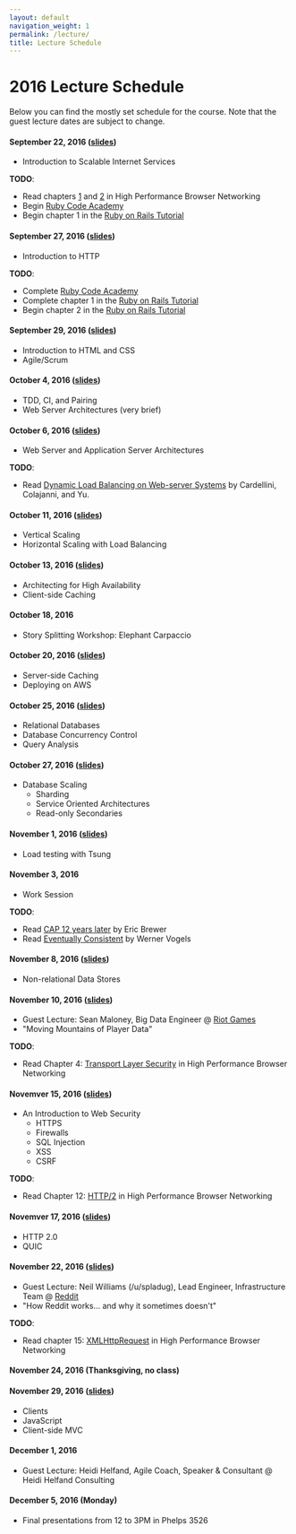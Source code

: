 ```yaml
---
layout: default
navigation_weight: 1
permalink: /lecture/
title: Lecture Schedule
---
```


# 2016 Lecture Schedule

Below you can find the mostly set schedule for the course. Note that the guest
lecture dates are subject to change.

#### September 22, 2016 ([slides](/slides/2016/01_course_introduction))
* Introduction to Scalable Internet Services

__TODO__:

* Read chapters [1](https://hpbn.co/primer-on-latency-and-bandwidth/) and
  [2](https://hpbn.co/building-blocks-of-tcp/) in High Performance Browser
  Networking
* Begin [Ruby Code Academy](https://www.codecademy.com/tracks/ruby)
* Begin chapter 1 in the
  [Ruby on Rails Tutorial](https://www.railstutorial.org/book/beginning)

#### September 27, 2016 ([slides](/slides/2016/02_http))
* Introduction to HTTP

__TODO__:

* Complete [Ruby Code Academy](https://www.codecademy.com/tracks/ruby)
* Complete chapter 1 in the
  [Ruby on Rails Tutorial](https://www.railstutorial.org/book/beginning)
* Begin chapter 2 in the
  [Ruby on Rails Tutorial](https://www.railstutorial.org/book/toy_app)


#### September 29, 2016  ([slides](/slides/2016/03_html_css_agile))
* Introduction to HTML and CSS
* Agile/Scrum

#### October 4, 2016 ([slides](/slides/2016/04_tdd_ci_pairing_servers))
* TDD, CI, and Pairing
* Web Server Architectures (very brief)

#### October 6, 2016 ([slides](/slides/2016/05_web_and_application_servers))
* Web Server and Application Server Architectures

__TODO__:

* Read
[Dynamic Load Balancing on Web-server Systems](http://www.ics.uci.edu/~cs230/reading/DLB.pdf)
by Cardellini, Colajanni, and Yu.

#### October 11, 2016 ([slides](/slides/2016/06_vertical_and_horizontal_scaling))
* Vertical Scaling
* Horizontal Scaling with Load Balancing

#### October 13, 2016 ([slides](/slides/2016/07_high_availability_and_client_side_caching))
* Architecting for High Availability
* Client-side Caching

#### October 18, 2016
* Story Splitting Workshop: Elephant Carpaccio

#### October 20, 2016 ([slides](/slides/2016/08_server_side_caching_and_deploying_on_aws))
* Server-side Caching
* Deploying on AWS

#### October 25, 2016 ([slides](/slides/2016/09_relational_databases_db_concurrency_and_query_analysis))
* Relational Databases
* Database Concurrency Control
* Query Analysis

#### October 27, 2016 ([slides](/slides/2016/10_rdbms_scaling))
* Database Scaling
    * Sharding
    * Service Oriented Architectures
    * Read-only Secondaries

#### November 1, 2016 ([slides](/slides/2016/11_tsung))
* Load testing with Tsung

#### November 3, 2016
* Work Session

__TODO__:

* Read
  [CAP 12 years later](http://www.realtechsupport.org/UB/NP/Numeracy_CAP%2B12Years_2012.pdf)
  by Eric Brewer
* Read
  [Eventually Consistent](http://www.scalableinternetservices.com/slides/vogels.pdf)
  by Werner Vogels

#### November 8, 2016 ([slides](/slides/2016/12_nosql))
* Non-relational Data Stores

#### November 10, 2016 ([slides](/slides/2016/maloney_lecture.pdf))
* Guest Lecture: Sean Maloney, Big Data Engineer @
  [Riot Games](http://www.riotgames.com/)
* "Moving Mountains of Player Data"

__TODO__:

* Read Chapter 4:
  [Transport Layer Security](https://hpbn.co/transport-layer-security-tls/) in
  High Performance Browser Networking

#### Novemver 15, 2016 ([slides](/slides/2016/13_web_security))
* An Introduction to Web Security
    * HTTPS
    * Firewalls
    * SQL Injection
    * XSS
    * CSRF

__TODO__:

* Read Chapter 12: [HTTP/2](https://hpbn.co/http2/) in High Performance Browser
  Networking

#### Novemver 17, 2016 ([slides](/slides/2016/14_http2_quic))
* HTTP 2.0
* QUIC

#### November 22, 2016 ([slides](https://docs.google.com/presentation/d/1YnwTXKgRlPWIvmiaHFgjwN1x3SJbCLYHWMWgmpN3CEw/edit?usp=sharing))
* Guest Lecture: Neil Williams (/u/spladug), Lead Engineer, Infrastructure Team
  @ [Reddit](https://www.reddit.com/)
* "How Reddit works... and why it sometimes doesn't"

__TODO__:

* Read chapter 15: [XMLHttpRequest](https://hpbn.co/xmlhttprequest/) in High
  Performance Browser Networking

#### November 24, 2016 (Thanksgiving, no class)

#### November 29, 2016 ([slides](/slides/2016/15_clients_javascript_client-side_mvc))
* Clients
* JavaScript
* Client-side MVC

#### December 1, 2016
* Guest Lecture: Heidi Helfand, Agile Coach, Speaker & Consultant @ Heidi
  Helfand Consulting

#### December 5, 2016 (Monday)
* Final presentations from 12 to 3PM in Phelps 3526

